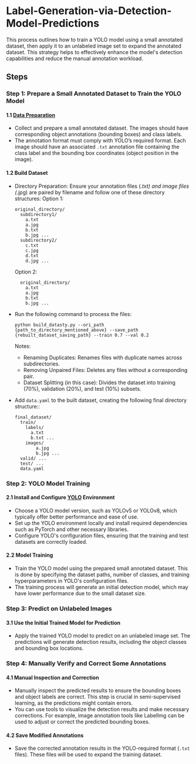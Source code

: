 #     Label-Generation-via-Detection-Model-Predictions

This process outlines how to train a YOLO model using a small annotated dataset, then apply it to an unlabeled image set to expand the annotated dataset. This strategy helps to effectively enhance the model's detection capabilities and reduce the manual annotation workload.

## Steps

### Step 1: Prepare a Small Annotated Dataset to Train the YOLO Model

#### 1.1 [Data Preparation](https://www.makesense.ai/)
- Collect and prepare a small annotated dataset. The images should have corresponding object annotations (bounding boxes) and class labels.
- The annotation format must comply with YOLO’s required format. Each image should have an associated `.txt` annotation file containing the class label and the bounding box coordinates (object position in the image).

#### 1.2 Build Dataset
- Directory Preparation:
  Ensure your annotation files (*.txt) and image files (*.jpg) are paired by filename and follow one of these directory structures:
  Option 1: 
    ```
    original_directory/
      subdirectory1/
        a.txt
        a.jpg
        b.txt
        b.jpg ...
      subdirectory2/
        c.txt
        c.jpg
        d.txt
        d.jpg ...
    ```
  Option 2: 
  ```
    original_directory/
      a.txt
      a.jpg
      b.txt
      b.jpg ...
  ```
- Run the following command to process the files:
  
  `python build_datasty.py --ori_path {path_to_directory_mentioned_above} --save_path {rebuilt_dataset_saving_path} --train 0.7 --val 0.2`
  
  Notes: 
  - Renaming Duplicates: Renames files with duplicate names across subdirectories.
  - Removing Unpaired Files: Deletes any files without a corresponding pair.
  - Dataset Splitting (in this case): Divides the dataset into training (70%), validation (20%), and test (10%) subsets. 
  
- Add `data.yaml` to the built dataset, creating the following final directory structure::
    ```
    final_dataset/
      train/
        labels/
          a.txt
          b.txt ...
        images/
            a.jpg
            b.jpg ...
      valid/ ...
      test/ ...
      data.yaml      
    ```
  
### Step 2: YOLO Model Training
#### 2.1 Install and Configure [YOLO](https://github.com/ultralytics/ultralytics) Environment
- Choose a YOLO model version, such as YOLOv5 or YOLOv8, which typically offer better performance and ease of use.
- Set up the YOLO environment locally and install required dependencies such as PyTorch and other necessary libraries.
- Configure YOLO's configuration files, ensuring that the training and test datasets are correctly loaded.

#### 2.2 Model Training
- Train the YOLO model using the prepared small annotated dataset. This is done by specifying the dataset paths, number of classes, and training hyperparameters in YOLO's configuration files.
- The training process will generate an initial detection model, which may have lower performance due to the small dataset size.

### Step 3: Predict on Unlabeled Images

#### 3.1 Use the Initial Trained Model for Prediction
- Apply the trained YOLO model to predict on an unlabeled image set. The predictions will generate detection results, including the object classes and bounding box locations.

### Step 4: Manually Verify and Correct Some Annotations

#### 4.1 Manual Inspection and Correction
- Manually inspect the predicted results to ensure the bounding boxes and object labels are correct. This step is crucial in semi-supervised learning, as the predictions might contain errors.
- You can use tools to visualize the detection results and make necessary corrections. For example, image annotation tools like LabelImg  can be used to adjust or correct the predicted bounding boxes.

#### 4.2 Save Modified Annotations
- Save the corrected annotation results in the YOLO-required format (`.txt` files). These files will be used to expand the training dataset.
